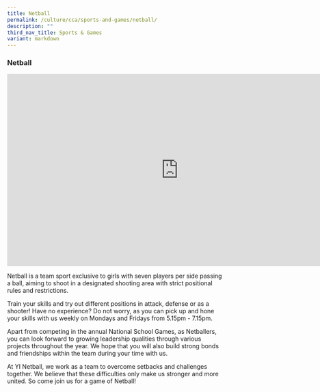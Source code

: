 ```yaml
---
title: Netball
permalink: /culture/cca/sports-and-games/netball/
description: ""
third_nav_title: Sports & Games
variant: markdown
---
```

### **Netball**

<iframe width="800" height="450" src="https://www.youtube.com/embed/oDsL3cN-_SI" title="Netball" frameborder="0" allow="accelerometer; autoplay; clipboard-write; encrypted-media; gyroscope; picture-in-picture; web-share" allowfullscreen=""></iframe>

Netball is a team sport exclusive to girls with seven players per side passing a ball, aiming to shoot in a designated shooting area with strict positional rules and restrictions. 

Train your skills and try out different positions in attack, defense or as a shooter! Have no experience? Do not worry, as you can pick up and hone your skills with us weekly on Mondays and Fridays from 5.15pm - 7.15pm. 

Apart from competing in the annual National School Games, as Netballers, you can look forward to growing leadership qualities through various projects throughout the year. We hope that you will also build strong bonds and friendships within the team during your time with us. 

At YI Netball, we work as a team to overcome setbacks and challenges together. We believe that these difficulties only make us stronger and more united. So come join us for a game of Netball!
